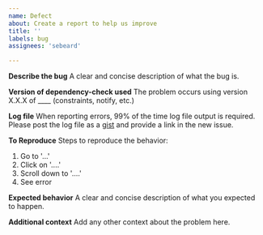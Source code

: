 ```yaml
---
name: Defect
about: Create a report to help us improve
title: ''
labels: bug
assignees: 'sebeard'

---
```


**Describe the bug**
A clear and concise description of what the bug is.

**Version of dependency-check used**
The problem occurs using version X.X.X of ____ (constraints, notify, etc.)

**Log file**
When reporting errors, 99% of the time log file output is required. Please post the log file as a [gist](https://gist.github.com/) and provide a link in the new issue.

**To Reproduce**
Steps to reproduce the behavior:
 1. Go to '...'
 2. Click on '....'
 3. Scroll down to '....'
 4. See error

**Expected behavior**
A clear and concise description of what you expected to happen.

**Additional context**
Add any other context about the problem here.
